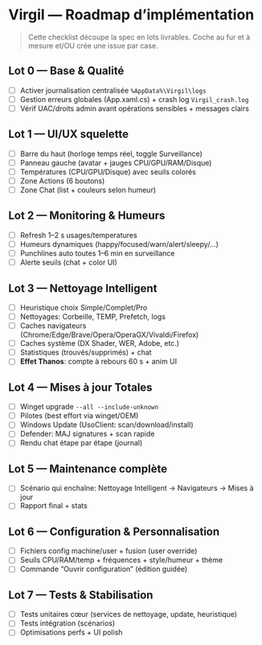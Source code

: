 # Virgil — Roadmap d’implémentation

> Cette checklist découpe la spec en lots livrables. Coche au fur et à mesure et/OU crée une issue par case.

## Lot 0 — Base & Qualité
- [ ] Activer journalisation centralisée `%AppData%\Virgil\logs`
- [ ] Gestion erreurs globales (App.xaml.cs) + crash log `Virgil_crash.log`
- [ ] Vérif UAC/droits admin avant opérations sensibles + messages clairs

## Lot 1 — UI/UX squelette
- [ ] Barre du haut (horloge temps réel, toggle Surveillance)
- [ ] Panneau gauche (avatar + jauges CPU/GPU/RAM/Disque)
- [ ] Températures (CPU/GPU/Disque) avec seuils colorés
- [ ] Zone Actions (6 boutons)
- [ ] Zone Chat (list + couleurs selon humeur)

## Lot 2 — Monitoring & Humeurs
- [ ] Refresh 1–2 s usages/temperatures
- [ ] Humeurs dynamiques (happy/focused/warn/alert/sleepy/…)
- [ ] Punchlines auto toutes 1–6 min en surveillance
- [ ] Alerte seuils (chat + color UI)

## Lot 3 — Nettoyage Intelligent
- [ ] Heuristique choix Simple/Complet/Pro
- [ ] Nettoyages: Corbeille, TEMP, Prefetch, logs
- [ ] Caches navigateurs (Chrome/Edge/Brave/Opera/OperaGX/Vivaldi/Firefox)
- [ ] Caches système (DX Shader, WER, Adobe, etc.)
- [ ] Statistiques (trouvés/supprimés) + chat
- [ ] **Effet Thanos**: compte à rebours 60 s + anim UI

## Lot 4 — Mises à jour Totales
- [ ] Winget upgrade `--all --include-unknown`
- [ ] Pilotes (best effort via winget/OEM)
- [ ] Windows Update (UsoClient: scan/download/install)
- [ ] Defender: MAJ signatures + scan rapide
- [ ] Rendu chat étape par étape (journal)

## Lot 5 — Maintenance complète
- [ ] Scénario qui enchaîne: Nettoyage Intelligent → Navigateurs → Mises à jour
- [ ] Rapport final + stats

## Lot 6 — Configuration & Personnalisation
- [ ] Fichiers config machine/user + fusion (user override)
- [ ] Seuils CPU/RAM/temp + fréquences + style/humeur + thème
- [ ] Commande “Ouvrir configuration” (édition guidée)

## Lot 7 — Tests & Stabilisation
- [ ] Tests unitaires cœur (services de nettoyage, update, heuristique)
- [ ] Tests intégration (scénarios)
- [ ] Optimisations perfs + UI polish

